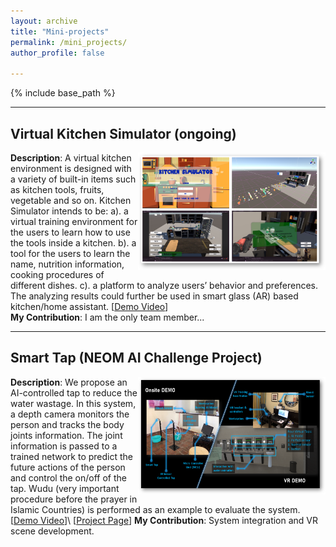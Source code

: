 ```yaml
---
layout: archive
title: "Mini-projects"
permalink: /mini_projects/
author_profile: false

---
```


{% include base_path %}

---

## Virtual Kitchen Simulator (ongoing)

<img align="right" width="300" height="188" src="/images/4_VRKITCHEN.png">

**Description**: A virtual kitchen environment is designed with a variety of built-in items such as kitchen tools, fruits, vegetable and so on. Kitchen Simulator intends to be: a). a virtual training environment for the users to learn how to use the tools inside a kitchen. b). a tool for the users to learn the name, nutrition information, cooking procedures of different dishes. c). a platform to analyze users’ behavior and preferences. The analyzing results could further be used in smart glass (AR) based kitchen/home assistant. [[Demo Video](https://www.youtube.com/watch?v=_QVYAik5vEY)\]\
**My Contribution**: I am the only team member... 


---

## Smart Tap (NEOM AI Challenge Project)

<img align="right" width="300" height="188" src="/images/smart_tap_demo.png">

**Description**: We propose an AI-controlled tap to reduce the water wastage. In this system, a depth camera monitors the person and tracks the body joints information. The joint information is passed to a trained network to predict the future actions of the person and control the on/off of the tap. Wudu (very important procedure before the prayer in Islamic Countries) is performed as an example to evaluate the system. \[[Demo Video](https://www.youtube.com/watch?v=5-30Z7Omugw)\]\ \[[Project Page](https://github.com/isl-kaust/NEOM_AI_Challenge)\]
**My Contribution**: System integration and VR scene development. 
